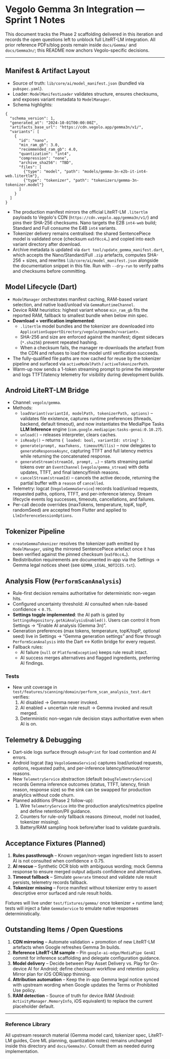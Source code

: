 # Vegolo Gemma 3n Integration — Sprint 1 Notes

This document tracks the Phase 2 scaffolding delivered in this iteration and records the open questions left to unblock full LiteRT-LM integration. All prior reference PDFs/blog posts remain inside `docs/Gemma/` and `docs/Gemma3n/`; this README now anchors Vegolo-specific decisions.

---

## Manifest & Artifact Layout

- Source of truth: `lib/core/ai/model_manifest.json` (bundled via `pubspec.yaml`).
- Loader: `ModelManifestLoader` validates structure, ensures checksums, and exposes variant metadata to `ModelManager`.
- Schema highlights:

```jsonc
{
  "schema_version": 1,
  "generated_at": "2024-10-01T00:00:00Z",
  "artifacts_base_url": "https://cdn.vegolo.app/gemma3n/v1/",
  "variants": [
    {
      "id": "nano",
      "min_ram_gb": 3.0,
      "recommended_ram_gb": 4.0,
      "quantization": "int4",
      "compression": "none",
      "archive_sha256": "TBD",
      "files": [
        {"type": "model", "path": "models/gemma-3n-e2b-it-int4-web.litertlm"},
        {"type": "tokenizer", "path": "tokenizers/gemma-3n-tokenizer.model"}
      ]
    }
  ]
}
```
- The production manifest mirrors the official LiteRT-LM `.litertlm` payloads to Vegolo's CDN (`https://cdn.vegolo.app/gemma3n/v1/`) and pins their SHA-256 checksums. Nano targets the E2B `int4-web` build; Standard and Full consume the E4B `int4` variants.
- Tokenizer delivery remains centralised: the shared SentencePiece model is validated once (checksum `ea5f0cc4…`) and copied into each variant directory after download.
- Archive metadata is updated via `dart tool/update_gemma_manifest.dart`, which accepts the Nano/Standard/Full `.zip` artefacts, computes SHA-256 + sizes, and rewrites `lib/core/ai/model_manifest.json` alongside the documentation snippet in this file. Run with `--dry-run` to verify paths and checksums before committing.

## Model Lifecycle (Dart)

- `ModelManager` orchestrates manifest caching, RAM-based variant selection, and native load/unload via `GemmaRuntimeChannel`.
- Device RAM heuristics: highest variant whose `min_ram_gb` fits the reported RAM, fallback to smallest bundle when below min spec.
- **Download + verification implemented**:
  - `.litertlm` model bundles and the tokenizer are downloaded into
    `ApplicationSupportDirectory/vegolo/gemma3n/<variant>`.
  - SHA-256 and size are enforced against the manifest; digest sidecars
    (`*.sha256`) prevent repeated hashing.
  - When a checksum fails, the manager re-downloads the artefact from the CDN
    and refuses to load the model until verification succeeds.
- The fully-qualified file paths are now cached for reuse by the tokenizer
  pipeline and surfaced via `activeModelPath` / `activeTokenizerPath`.
- Warm-up now sends a 1-token streaming prompt to prime the interpreter and
  logs TTFT/latency telemetry for visibility during development builds.

## Android LiteRT-LM Bridge

- Channel: `vegolo/gemma`.
- Methods:
  - `loadVariant(variantId, modelPath, tokenizerPath, options)` – validates
    file existence, captures runtime preferences (threads, backend, default
    timeout), and now instantiates the MediaPipe Tasks **LLM Inference** engine
    (`com.google.mediapipe:tasks-genai:0.10.27`).
  - `unload()` – releases interpreter, clears caches.
  - `isReady()` – returns `{ loaded: bool, variantId: string? }`.
  - `generate(prompt, maxTokens, timeoutMillis)` – now delegates to
    `generateResponseAsync`, capturing TTFT and full latency metrics while
    returning the concatenated response.
  - `generateStream(streamId, prompt, …)` – starts streaming partial tokens over
    an `EventChannel` (`vegolo/gemma_stream`) with delta updates, TTFT, and
    final latency/finish reasons.
  - `cancelStream(streamId)` – cancels the active decode, returning the partial
    buffer with a `reason` of `cancelled`.
- Telemetry: logcat (`VegoloGemmaService`) records load/unload requests,
  requested paths, options, TTFT, and per-inference latency. Stream lifecycle
  events log successes, timeouts, cancellations, and failures.
- Per-call decode overrides (maxTokens, temperature, topK, topP, randomSeed)
  are accepted from Flutter and applied to `LlmInferenceSessionOptions`.

## Tokenizer Pipeline

- `createGemmaTokenizer` resolves the tokenizer path emitted by `ModelManager`,
  using the mirrored SentencePiece artefact once it has been verified against
  the pinned checksum (`ea5f0cc4…`).
- Redistribution requirements are documented in-app via the Settings → Gemma
  legal notices sheet (see `GEMMA_LEGAL_NOTICES.txt`).

## Analysis Flow (`PerformScanAnalysis`)

- Rule-first decision remains authoritative for deterministic non-vegan hits.
- Configured uncertainty threshold: AI consulted when rule-based confidence < `0.75`.
- **Settings toggle implemented**: the AI path is gated by
  `SettingsRepository.getAiAnalysisEnabled()`. Users can control it from
  Settings → “Enable AI analysis (Gemma 3n)”.
- Generation preferences (max tokens, temperature, topK/topP, optional seed)
  live in Settings → “Gemma generation settings” and flow through
  `PerformScanAnalysis` into the Dart ↔ Kotlin bridge for every request.
- Fallback rules:
  - AI failure (`null` or `PlatformException`) keeps rule result intact.
  - AI success merges alternatives and flagged ingredients, preferring AI
    findings.

### Tests

- New unit coverage in `test/features/scanning/domain/perform_scan_analysis_test.dart`
  verifies:
  1. AI disabled → Gemma never invoked.
  2. AI enabled + uncertain rule result → Gemma invoked and result merged.
  3. Deterministic non-vegan rule decision stays authoritative even when AI is on.

## Telemetry & Debugging

- Dart-side logs surface through `debugPrint` for load contention and AI errors.
- Android logcat (tag `VegoloGemmaService`) captures load/unload requests,
  options, requested paths, and per-inference latency/timeout/error reasons.
- New `TelemetryService` abstraction (default `DebugTelemetryService`) records
  Gemma inference outcomes (status, TTFT, latency, finish reason, response size)
  so the sink can be swapped for production analytics without code churn.
- Planned additions (Phase 2 follow-up):
  1. Wire `TelemetryService` into the production analytics/metrics pipeline and
     define retention/PII guidance.
  2. Counters for rule-only fallback reasons (timeout, model not loaded,
     tokenizer missing).
  3. Battery/RAM sampling hook before/after load to validate guardrails.

## Acceptance Fixtures (Planned)

1. **Rules passthrough** – Known vegan/non-vegan ingredient lists to assert AI is not consulted when confidence ≥ 0.75.
2. **AI rescue** – Synthetic OCR blob with ambiguous wording; mock Gemma response to ensure merged output adjusts confidence and alternatives.
3. **Timeout fallback** – Simulate `generate` timeout and validate rule result persists, telemetry records fallback.
4. **Tokenizer missing** – Force manifest without tokenizer entry to assert descriptive error surfaced and rule result holds.

Fixtures will live under `test/fixtures/gemma/` once tokenizer + runtime land; tests will inject a fake `GemmaService` to emulate native responses deterministically.

## Outstanding Items / Open Questions

1. **CDN mirroring** – Automate validation + promotion of new LiteRT-LM artefacts when Google refreshes Gemma 3n builds.
2. **Reference LiteRT-LM sample** – Pin `google-ai-edge/MediaPipe GenAI` commit for inference scaffolding and delegate configuration guidance.
3. **Model delivery** – Decide between Play Asset Delivery vs. Play for On-device AI for Android; define checksum workflow and retention policy. Mirror plan for iOS ODR/app thinning.
4. **Attribution automation** – Keep the in-app Gemma legal notice synced with upstream wording when Google updates the Terms or Prohibited Use policy.
5. **RAM detection** – Source of truth for device RAM (Android: `ActivityManager.MemoryInfo`, iOS equivalent) to replace the current placeholder default.

---

### Reference Library

All upstream research material (Gemma model card, tokenizer spec, LiteRT-LM guides, Core ML planning, quantization notes) remains unchanged inside this directory and `docs/Gemma3n/`. Consult them as needed during implementation.
